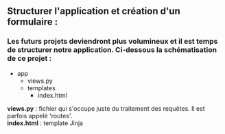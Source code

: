 ## Structurer l'application et création d'un formulaire :


### Les futurs projets deviendront plus volumineux et il est temps de structurer notre application. Ci-dessous la schématisation de ce projet :
* app 
    * views.py 
    * templates 
        * index.html 


  
__views.py__ : fichier qui s'occupe juste du traitement des requêtes. Il est parfois appelé 'routes'.  
__index.html__ : template Jinja